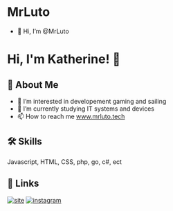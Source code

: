 
# MrLuto

- 👋 Hi, I’m @MrLuto

# Hi, I'm Katherine! 👋


## 🚀 About Me

- 👀 I’m interested in developement gaming and sailing
- 🌱 I’m currently studying IT systems and devices
- 📫 How to reach me www.mrluto.tech


## 🛠 Skills
Javascript, HTML, CSS, php, go, c#, ect


## 🔗 Links
[![site](https://img.shields.io/website?down_color=lightgrey&down_message=offline&up_color=blue&up_message=online&url=https%3A%2F%2Fwww.mrluto.tech)](https://www.mrluto.tech)
[![instagram](https://img.shields.io/badge/Instagram-E4405F?style=for-the-badge&logo=instagram&logoColor=white)](https://www.instagram.com/micha_mudde/)

